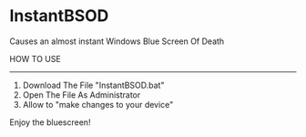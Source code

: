 # InstantBSOD
Causes an almost instant Windows Blue Screen Of Death


HOW TO USE
__________

1. Download The File "InstantBSOD.bat"
2. Open The File As Administrator
3. Allow to "make changes to your device"


Enjoy the bluescreen!
